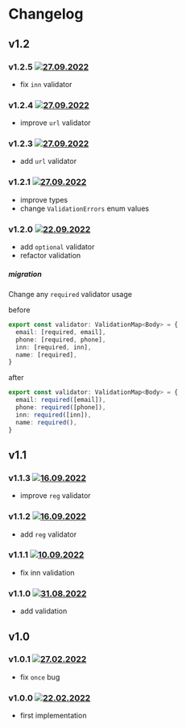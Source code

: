 # Changelog

## v1.2

### v1.2.5 [![27.09.2022](https://img.shields.io/date/1667741272)](https://github.com/cantinc/utils/tree/v1.2.5)

- fix `inn` validator

### v1.2.4 [![27.09.2022](https://img.shields.io/date/1664284937)](https://github.com/cantinc/utils/tree/v1.2.4)

- improve `url` validator

### v1.2.3 [![27.09.2022](https://img.shields.io/date/1664283999)](https://github.com/cantinc/utils/tree/v1.2.3)

- add `url` validator

### v1.2.1 [![27.09.2022](https://img.shields.io/date/1664270349)](https://github.com/cantinc/utils/tree/v1.2.1)

- improve types
- change `ValidationErrors` enum values

### v1.2.0 [![22.09.2022](https://img.shields.io/date/1663875454)](https://github.com/cantinc/utils/tree/v1.2.0)

- add `optional` validator
- refactor validation

##### migration

Change any `required` validator usage

before

```typescript
export const validator: ValidationMap<Body> = {
  email: [required, email],
  phone: [required, phone],
  inn: [required, inn],
  name: [required],
}
```

after

```typescript
export const validator: ValidationMap<Body> = {
  email: required([email]),
  phone: required([phone]),
  inn: required([inn]),
  name: required(),
}
```

## v1.1

### v1.1.3 [![16.09.2022](https://img.shields.io/date/1663319502)](https://github.com/cantinc/utils/tree/v1.1.3)

- improve `reg` validator

### v1.1.2 [![16.09.2022](https://img.shields.io/date/1663319084)](https://github.com/cantinc/utils/tree/v1.1.2)

- add `reg` validator

### v1.1.1 [![10.09.2022](https://img.shields.io/date/1662823652)](https://github.com/cantinc/utils/tree/v1.1.1)

- fix inn validation

### v1.1.0 [![31.08.2022](https://img.shields.io/date/1661952279)](https://github.com/cantinc/utils/tree/v1.1.0)

- add validation

## v1.0

### v1.0.1 [![27.02.2022](https://img.shields.io/date/1645962828)](https://github.com/cantinc/utils/tree/v1.0.1)

- fix `once` bug

### v1.0.0 [![22.02.2022](https://img.shields.io/date/1645534218)](https://github.com/cantinc/utils/tree/v1.0.0)

- first implementation
